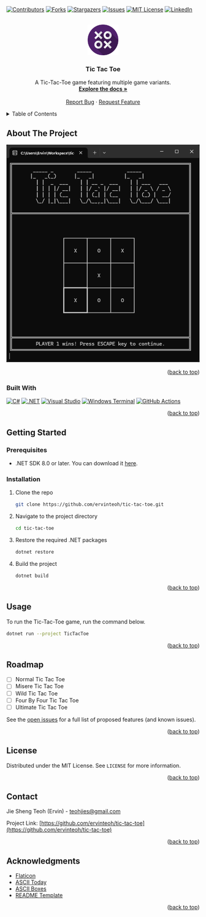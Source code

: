 <!-- Improved compatibility of back to top link: See: https://github.com/othneildrew/Best-README-Template/pull/73 -->
<a name="readme-top"></a>



<!-- PROJECT SHIELDS -->
<!--
*** I'm using markdown "reference style" links for readability.
*** Reference links are enclosed in brackets [ ] instead of parentheses ( ).
*** See the bottom of this document for the declaration of the reference variables
*** for contributors-url, forks-url, etc. This is an optional, concise syntax you may use.
*** https://www.markdownguide.org/basic-syntax/#reference-style-links
-->
[![Contributors][contributors-shield]][contributors-url]
[![Forks][forks-shield]][forks-url]
[![Stargazers][stars-shield]][stars-url]
[![Issues][issues-shield]][issues-url]
[![MIT License][license-shield]][license-url]
[![LinkedIn][linkedin-shield]][linkedin-url]



<!-- PROJECT LOGO -->
<br />
<div align="center">
  <a href="https://github.com/ervinteoh/tic-tac-toe">
    <img src="assets/TicTacToe.png" alt="Logo" width="80" height="80">
  </a>

<h3 align="center">Tic Tac Toe</h3>

  <p align="center">
    A Tic-Tac-Toe game featuring multiple game variants.
    <br />
    <a href="https://github.com/ervinteoh/tic-tac-toe"><strong>Explore the docs »</strong></a>
    <br />
    <br />
    <a href="https://github.com/ervinteoh/tic-tac-toe/issues">Report Bug</a>
    ·
    <a href="https://github.com/ervinteoh/tic-tac-toe/issues">Request Feature</a>
  </p>
</div>



<!-- TABLE OF CONTENTS -->
<details>
  <summary>Table of Contents</summary>
  <ol>
    <li>
      <a href="#about-the-project">About The Project</a>
      <ul>
        <li><a href="#built-with">Built With</a></li>
      </ul>
    </li>
    <li>
      <a href="#getting-started">Getting Started</a>
      <ul>
        <li><a href="#prerequisites">Prerequisites</a></li>
        <li><a href="#installation">Installation</a></li>
      </ul>
    </li>
    <li><a href="#usage">Usage</a></li>
    <li><a href="#roadmap">Roadmap</a></li>
    <li><a href="#contributing">Contributing</a></li>
    <li><a href="#license">License</a></li>
    <li><a href="#contact">Contact</a></li>
    <li><a href="#acknowledgments">Acknowledgments</a></li>
  </ol>
</details>



<!-- ABOUT THE PROJECT -->
## About The Project

![Tic Tac Toe Screen Shot][product-screenshot]

<p align="right">(<a href="#readme-top">back to top</a>)</p>



### Built With

[![C#][CSharp-badge]][CSharp-url]
[![.NET][Dotnet-badge]][Dotnet-url]
[![Visual Studio][VisualStudio-badge]][VisualStudio-url]
[![Windows Terminal][WindowsTerminal-badge]][WindowsTerminal-url]
[![GitHub Actions][GitHubActions-badge]][GitHubActions-url]

<p align="right">(<a href="#readme-top">back to top</a>)</p>



<!-- GETTING STARTED -->
## Getting Started

### Prerequisites

* .NET SDK 8.0 or later. You can download it [here](https://dotnet.microsoft.com/en-us/download/dotnet/8.0).

### Installation

1. Clone the repo
   ```sh
   git clone https://github.com/ervinteoh/tic-tac-toe.git
   ```
2. Navigate to the project directory
   ```sh
   cd tic-tac-toe
   ```
3. Restore the required .NET packages
   ```sh
   dotnet restore
   ```
4. Build the project
   ```sh
   dotnet build
   ```

<p align="right">(<a href="#readme-top">back to top</a>)</p>



<!-- USAGE EXAMPLES -->
## Usage

To run the Tic-Tac-Toe game, run the command below.
```sh
dotnet run --project TicTacToe
```

<p align="right">(<a href="#readme-top">back to top</a>)</p>



<!-- ROADMAP -->
## Roadmap

- [ ] Normal Tic Tac Toe
- [ ] Misere Tic Tac Toe
- [ ] Wild Tic Tac Toe
- [ ] Four By Four Tic Tac Toe
- [ ] Ultimate Tic Tac Toe

See the [open issues](https://github.com/ervinteoh/tic-tac-toe/issues) for a full list of proposed features (and known issues).

<p align="right">(<a href="#readme-top">back to top</a>)</p>

<!-- LICENSE -->
## License

Distributed under the MIT License. See `LICENSE` for more information.

<p align="right">(<a href="#readme-top">back to top</a>)</p>



<!-- CONTACT -->
## Contact

Jie Sheng Teoh (Ervin) - teohjies@gmail.com

Project Link: [https://github.com/ervinteoh/tic-tac-toe](https://github.com/ervinteoh/tic-tac-toe)

<p align="right">(<a href="#readme-top">back to top</a>)</p>



<!-- ACKNOWLEDGMENTS -->
## Acknowledgments

* [Flaticon](https://www.flaticon.com/free-icon/tic-tac-toe_566294)
* [ASCII Today](https://ascii.today/)
* [ASCII Boxes](https://waylonwalker.com/drawing-ascii-boxes/)
* [README Template](https://github.com/othneildrew/Best-README-Template)

<p align="right">(<a href="#readme-top">back to top</a>)</p>



<!-- MARKDOWN LINKS & IMAGES -->
<!-- https://www.markdownguide.org/basic-syntax/#reference-style-links -->
[contributors-shield]: https://img.shields.io/github/contributors/ervinteoh/tic-tac-toe.svg?style=for-the-badge
[contributors-url]: https://github.com/ervinteoh/tic-tac-toe/graphs/contributors
[forks-shield]: https://img.shields.io/github/forks/ervinteoh/tic-tac-toe.svg?style=for-the-badge
[forks-url]: https://github.com/ervinteoh/tic-tac-toe/network/members
[stars-shield]: https://img.shields.io/github/stars/ervinteoh/tic-tac-toe.svg?style=for-the-badge
[stars-url]: https://github.com/ervinteoh/tic-tac-toe/stargazers
[issues-shield]: https://img.shields.io/github/issues/ervinteoh/tic-tac-toe.svg?style=for-the-badge
[issues-url]: https://github.com/ervinteoh/tic-tac-toe/issues
[license-shield]: https://img.shields.io/github/license/ervinteoh/tic-tac-toe.svg?style=for-the-badge
[license-url]: https://github.com/ervinteoh/tic-tac-toe/blob/master/LICENSE
[linkedin-shield]: https://img.shields.io/badge/-LinkedIn-black.svg?style=for-the-badge&logo=linkedin&colorB=555
[linkedin-url]: https://linkedin.com/in/ervinteoh
[product-screenshot]: assets/Screenshot.png
[CSharp-badge]: https://img.shields.io/badge/c%23-%23239120.svg?style=for-the-badge&logo=csharp&logoColor=white
[CSharp-url]: https://learn.microsoft.com/en-us/dotnet/csharp/
[Dotnet-badge]: https://img.shields.io/badge/.NET-5C2D91?style=for-the-badge&logo=.net&logoColor=white
[Dotnet-url]: https://dotnet.microsoft.com/en-us/
[VisualStudio-badge]: https://img.shields.io/badge/Visual%20Studio-5C2D91.svg?style=for-the-badge&logo=visual-studio&logoColor=white
[VisualStudio-url]: https://visualstudio.microsoft.com/
[WindowsTerminal-badge]: https://img.shields.io/badge/Windows%20Terminal-%234D4D4D.svg?style=for-the-badge&logo=windows-terminal&logoColor=white
[WindowsTerminal-url]: https://apps.microsoft.com/detail/9n0dx20hk701?hl=en-US&gl=US
[GitHubActions-badge]: https://img.shields.io/badge/github%20actions-%232671E5.svg?style=for-the-badge&logo=githubactions&logoColor=white
[GitHubActions-url]: https://github.com/features/actions

